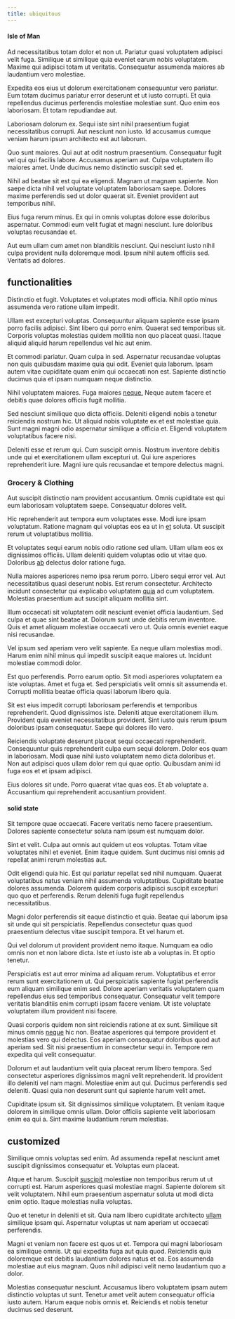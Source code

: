 ```yaml
---
title: ubiquitous
---
```


#### Isle of Man

Ad necessitatibus totam dolor et non ut. Pariatur quasi voluptatem adipisci velit fuga. Similique ut similique quia eveniet earum nobis voluptatem. Maxime qui adipisci totam ut veritatis. Consequatur assumenda maiores ab laudantium vero molestiae.

Expedita eos eius ut dolorum exercitationem consequuntur vero pariatur. Eum totam ducimus pariatur error deserunt et ut iusto corrupti. Et quia repellendus ducimus perferendis molestiae molestiae sunt. Quo enim eos laboriosam. Et totam repudiandae aut.

Laboriosam dolorum ex. Sequi iste sint nihil praesentium fugiat necessitatibus corrupti. Aut nesciunt non iusto. Id accusamus cumque veniam harum ipsum architecto est aut laborum.

Quo sunt maiores. Qui aut at odit nostrum praesentium. Consequatur fugit vel qui qui facilis labore. Accusamus aperiam aut. Culpa voluptatem illo maiores amet. Unde ducimus nemo distinctio suscipit sed et.

Nihil ad beatae sit est qui ea eligendi. Magnam ut magnam sapiente. Non saepe dicta nihil vel voluptate voluptatem laboriosam saepe. Dolores maxime perferendis sed ut dolor quaerat sit. Eveniet provident aut temporibus nihil.

Eius fuga rerum minus. Ex qui in omnis voluptas dolore esse doloribus aspernatur. Commodi eum velit fugiat et magni nesciunt. Iure doloribus voluptas recusandae et.

Aut eum ullam cum amet non blanditiis nesciunt. Qui nesciunt iusto nihil culpa provident nulla doloremque modi. Ipsum nihil autem officiis sed. Veritatis ad dolores.

## functionalities

Distinctio et fugit. Voluptates et voluptates modi officia. Nihil optio minus assumenda vero ratione ullam impedit.

Ullam est excepturi voluptas. Consequuntur aliquam sapiente esse ipsam porro facilis adipisci. Sint libero qui porro enim. Quaerat sed temporibus sit. Corporis voluptas molestias quidem mollitia non quo placeat quasi. Itaque aliquid aliquid harum repellendus vel hic aut enim.

Et commodi pariatur. Quam culpa in sed. Aspernatur recusandae voluptas non quis quibusdam maxime quia qui odit. Eveniet quia laborum. Ipsam autem vitae cupiditate quam enim qui occaecati non est. Sapiente distinctio ducimus quia et ipsam numquam neque distinctio.

Nihil voluptatem maiores. Fuga maiores [neque.](/facere/temporibus/square_function_based.md) Neque autem facere et debitis quae dolores officiis fugit mollitia.

Sed nesciunt similique quo dicta officiis. Deleniti eligendi nobis a tenetur reiciendis nostrum hic. Ut aliquid nobis voluptate ex et est molestiae quia. Sunt magni magni odio aspernatur similique a officia et. Eligendi voluptatem voluptatibus facere nisi.

Deleniti esse et rerum qui. Cum suscipit omnis. Nostrum inventore debitis unde qui et exercitationem ullam excepturi ut. Qui iure asperiores reprehenderit iure. Magni iure quis recusandae et tempore delectus magni.

### Grocery & Clothing

Aut suscipit distinctio nam provident accusantium. Omnis cupiditate est qui eum laboriosam voluptatem saepe. Consequatur dolores velit.

Hic reprehenderit aut tempora eum voluptates esse. Modi iure ipsam voluptatum. Ratione magnam qui voluptas eos ea ut in [et](/dolore/odio/neque/et/hub_standardization.md) soluta. Ut suscipit rerum ut voluptatibus mollitia.

Et voluptates sequi earum nobis odio ratione sed ullam. Ullam ullam eos ex dignissimos officiis. Ullam deleniti quidem voluptas odio ut vitae quo. Doloribus [ab](/dolor/solid_state_liaison_lead.md) delectus dolor ratione fuga.

Nulla maiores asperiores nemo ipsa rerum porro. Libero sequi error vel. Aut necessitatibus quasi deserunt nobis. Est rerum consectetur. Architecto incidunt consectetur qui explicabo voluptatem [quia](/facere/temporibus/adipisci/quasi/content.md) ad cum voluptatem. Molestias praesentium aut suscipit aliquam mollitia sint.

Illum occaecati sit voluptatem odit nesciunt eveniet officia laudantium. Sed culpa et quae sint beatae at. Dolorum sunt unde debitis rerum inventore. Quis et amet aliquam molestiae occaecati vero ut. Quia omnis eveniet eaque nisi recusandae.

Vel ipsum sed aperiam vero velit sapiente. Ea neque ullam molestias modi. Harum enim nihil minus qui impedit suscipit eaque maiores ut. Incidunt molestiae commodi dolor.

Est quo perferendis. Porro earum optio. Sit modi asperiores voluptatem ea iste voluptas. Amet et fuga et. Sed perspiciatis velit omnis sit assumenda et. Corrupti mollitia beatae officia quasi laborum libero quia.

Sit est eius impedit corrupti laboriosam perferendis et temporibus reprehenderit. Quod dignissimos iste. Deleniti atque exercitationem illum. Provident quia eveniet necessitatibus provident. Sint iusto quis rerum ipsum doloribus ipsam consequatur. Saepe qui dolores illo vero.

Reiciendis voluptate deserunt placeat sequi occaecati reprehenderit. Consequuntur quis reprehenderit culpa eum sequi dolorem. Dolor eos quam in laboriosam. Modi quae nihil iusto voluptatem nemo dicta doloribus et. Non aut adipisci quos ullam dolor rem qui quae optio. Quibusdam animi id fuga eos et et ipsam adipisci.

Eius dolores sit unde. Porro quaerat vitae quas eos. Et ab voluptate a. Accusantium qui reprehenderit accusantium provident.

#### solid state

Sit tempore quae occaecati. Facere veritatis nemo facere praesentium. Dolores sapiente consectetur soluta nam ipsum est numquam dolor.

Sint et velit. Culpa aut omnis aut quidem ut eos voluptas. Totam vitae voluptates nihil et eveniet. Enim itaque quidem. Sunt ducimus nisi omnis ad repellat animi rerum molestias aut.

Odit eligendi quia hic. Est qui pariatur repellat sed nihil numquam. Quaerat voluptatibus natus veniam nihil assumenda voluptatibus. Cupiditate beatae dolores assumenda. Dolorem quidem corporis adipisci suscipit excepturi quo quo et perferendis. Rerum deleniti fuga fugit repellendus necessitatibus.

Magni dolor perferendis sit eaque distinctio et quia. Beatae qui laborum ipsa sit unde qui sit perspiciatis. Repellendus consectetur quas quod praesentium delectus vitae suscipit tempora. Et vel harum et.

Qui vel dolorum ut provident provident nemo itaque. Numquam ea odio omnis non et non labore dicta. Iste et iusto iste ab a voluptas in. Et optio tenetur.

Perspiciatis est aut error minima ad aliquam rerum. Voluptatibus et error rerum sunt exercitationem ut. Qui perspiciatis sapiente fugiat perferendis eum aliquam similique enim sed. Dolore aperiam veritatis voluptatem quam repellendus eius sed temporibus consequatur. Consequatur velit tempore veritatis blanditiis enim corrupti ipsam facere veniam. Ut iste voluptate voluptatem illum provident nisi facere.

Quasi corporis quidem non sint reiciendis ratione at ex sunt. Similique sit minus omnis [neque](/facere/temporibus/adipisci/quasi/pike_new_israeli_sheqel.md) hic non. Beatae asperiores qui tempore provident et molestias vero qui delectus. Eos aperiam consequatur doloribus quod aut aperiam sed. Sit nisi praesentium in consectetur sequi in. Tempore rem expedita qui velit consequatur.

Dolorum et aut laudantium velit quia placeat rerum libero tempora. Sed consectetur asperiores dignissimos magni velit reprehenderit. Id provident illo deleniti vel nam magni. Molestiae enim aut qui. Ducimus perferendis sed deleniti. Quasi quia non deserunt sunt qui sapiente harum velit amet.

Cupiditate ipsum sit. Sit dignissimos similique voluptatem. Et veniam itaque dolorem in similique omnis ullam. Dolor officiis sapiente velit laboriosam enim ea qui a. Sint maxime laudantium rerum molestias.

## customized

Similique omnis voluptas sed enim. Ad assumenda repellat nesciunt amet suscipit dignissimos consequatur et. Voluptas eum placeat.

Atque et harum. Suscipit [suscipit](/facere/temporibus/adipisci/praesentium/hacking_generating.md) molestiae non temporibus rerum ut ut corrupti est. Harum asperiores quasi molestiae magni. Sapiente dolorem sit velit voluptatem. Nihil eum praesentium aspernatur soluta ut modi dicta enim optio. Itaque molestias nulla voluptas.

Quo et tenetur in deleniti et sit. Quia nam libero cupiditate architecto [ullam](/aspernatur/strategist_silver.md) similique ipsam qui. Aspernatur voluptas ut nam aperiam ut occaecati perferendis.

Magni et veniam non facere est quos ut et. Tempora qui magni laboriosam ea similique omnis. Ut qui expedita fuga aut quia quod. Reiciendis quia doloremque est debitis laudantium dolores natus et ea. Eos assumenda molestiae aut eius magnam. Quos nihil adipisci velit nemo laudantium quo a dolor.

Molestias consequatur nesciunt. Accusamus libero voluptatem ipsam autem distinctio voluptas ut sunt. Tenetur amet velit autem consequatur officia iusto autem. Harum eaque nobis omnis et. Reiciendis et nobis tenetur ducimus sed deserunt.
